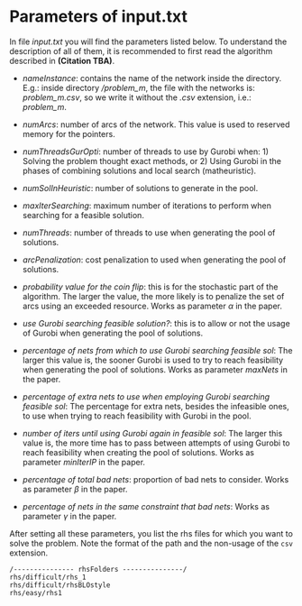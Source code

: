 # Parameters of input.txt

In file *input.txt* you will find the parameters listed below. To understand the description of all of them, it is recommended to first read the algorithm described in **(Citation TBA)**.

+ *nameInstance*: contains the name of the network inside the directory. E.g.: inside directory */problem_m*, the file with the networks is: *problem_m.csv*, so we write it without the *.csv* extension, i.e.: *problem_m*.

+ *numArcs*: number of arcs of the network. This value is used to reserved memory for the pointers.

+ *numThreadsGurOpti*: number of threads to use by Gurobi when: 1) Solving the problem thought exact methods, or 2) Using Gurobi in the phases of combining solutions and local search (matheuristic).

+ *numSolInHeuristic*: number of solutions to generate in the pool.

+ *maxIterSearching*: maximum number of iterations to perform when searching for a feasible solution.

+ *numThreads*: number of threads to use when generating the pool of solutions.

+ *arcPenalization*: cost penalization to used when generating the pool of solutions.

+ *probability value for the coin flip*: this is for the stochastic part of the algorithm. The larger the value, the more likely is to penalize the set of arcs using an exceeded resource. Works as parameter $\alpha$ in the paper.

+ *use Gurobi searching feasible solution?*: this is to allow or not the usage of Gurobi when generating the pool of solutions.

+ *percentage of nets from which to use Gurobi searching feasible sol*: The larger this value is, the sooner Gurobi is used to try to reach feasibility when generating the pool of solutions. Works as parameter *maxNets* in the paper.

+ *percentage of extra nets to use when employing Gurobi searching feasible sol*: The percentage for extra nets, besides the infeasible ones, to use when trying to reach feasibility with Gurobi in the pool.

+ *number of iters until using Gurobi again in feasible sol*: The larger this value is, the more time has to pass between attempts of using Gurobi to reach feasibility when creating the pool of solutions. Works as parameter *minIterIP* in the paper.

+ *percentage of total bad nets*: proportion of bad nets to consider. Works as parameter $\beta$ in the paper.

+ *percentage of nets in the same constraint that bad nets*: Works as parameter $\gamma$ in the paper.

After setting all these parameters, you list the rhs files for which you want to solve the problem. Note the format of the path and the non-usage of the `csv` extension.

```
/--------------- rhsFolders ---------------/
rhs/difficult/rhs_1
rhs/difficult/rhsBLOstyle
rhs/easy/rhs1
```
